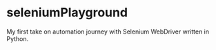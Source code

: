 # seleniumPlayground
My first take on automation journey with Selenium WebDriver written in Python.
